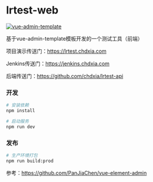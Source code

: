 # lrtest-web

<a href="https://github.com/PanJiaChen/vue-admin-template">
    <img src="https://img.shields.io/badge/vue--admin--template-4.4.0-brightgreen.svg" alt="vue-admin-template">
</a>

基于vue-admin-template模板开发的一个测试工具（前端）

项目演示传送门：https://lrtest.chdxia.com

Jenkins传送门：https://jenkins.chdxia.com

后端传送门：https://github.com/chdxia/lrtest-api

### 开发

```bash
# 安装依赖
npm install

# 启动服务
npm run dev
```
### 发布

```bash
# 生产环境打包
npm run build:prod
```

参考：https://github.com/PanJiaChen/vue-element-admin

